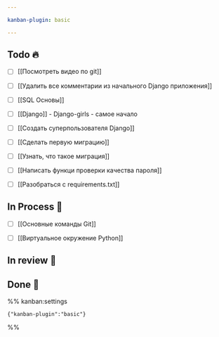 ```yaml
---

kanban-plugin: basic

---
```


## Todo 🔥

- [ ] [[Посмотреть видео по git]]
- [ ] [[Удалить все комментарии из начального Django приложения]]
- [ ] [[SQL Основы]]
- [ ] [[Django]] - Django-girls - самое начало
- [ ] [[Создать суперпользователя Django]]
- [ ] [[Сделать первую миграцию]]
- [ ] [[Узнать, что такое миграция]]
- [ ] [[Написать функци проверки качества пароля]]
- [ ] [[Разобраться с requirements.txt]]


## In Process 🍉

- [ ] [[Основные команды Git]]
- [ ] [[Виртуальное окружение Python]]


## In review 🥇



## Done 🤽





%% kanban:settings
```
{"kanban-plugin":"basic"}
```
%%